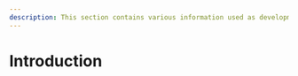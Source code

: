 ```yaml
---
description: This section contains various information used as development reference.
---
```


# Introduction

